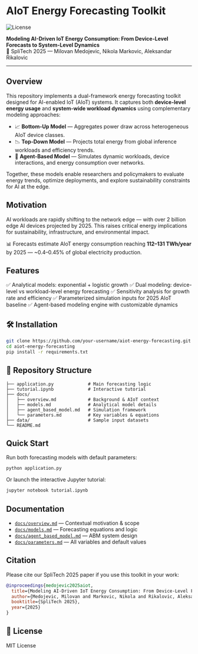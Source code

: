# AIoT Energy Forecasting Toolkit  
![License](https://img.shields.io/badge/License-MIT%20with%20Citation%20Clause-blue)

**Modeling AI-Driven IoT Energy Consumption: From Device-Level Forecasts to System-Level Dynamics**  
📄 SpliTech 2025 — Milovan Medojevic, Nikola Markovic, Aleksandar Rikalovic

---

##  Overview

This repository implements a dual-framework energy forecasting toolkit designed for AI-enabled IoT (AIoT) systems. It captures both **device-level energy usage** and **system-wide workload dynamics** using complementary modeling approaches:

- 📈 **Bottom-Up Model** — Aggregates power draw across heterogeneous AIoT device classes.
- 📉 **Top-Down Model** — Projects total energy from global inference workloads and efficiency trends.
- 🤖 **Agent-Based Model** — Simulates dynamic workloads, device interactions, and energy consumption over networks.

Together, these models enable researchers and policymakers to evaluate energy trends, optimize deployments, and explore sustainability constraints for AI at the edge.



##  Motivation

AI workloads are rapidly shifting to the network edge — with over 2 billion edge AI devices projected by 2025. This raises critical energy implications for sustainability, infrastructure, and environmental impact.

 📊 Forecasts estimate AIoT energy consumption reaching **112–131 TWh/year** by 2025 — ~0.4–0.45% of global electricity production.


##  Features
✅ Analytical models: exponential + logistic growth
✅ Dual modeling: device-level vs workload-level energy forecasting
✅ Sensitivity analysis for growth rate and efficiency
✅ Parameterized simulation inputs for 2025 AIoT baseline
✅ Agent-based modeling engine with customizable dynamics



## 🛠️ Installation

```bash
git clone https://github.com/your-username/aiot-energy-forecasting.git
cd aiot-energy-forecasting
pip install -r requirements.txt
```

## 📂 Repository Structure

```
├── application.py             # Main forecasting logic
├── tutorial.ipynb             # Interactive tutorial
├── docs/
│   ├── overview.md            # Background & AIoT context
│   ├── models.md              # Analytical model details
│   ├── agent_based_model.md   # Simulation framework
│   └── parameters.md          # Key variables & equations
├── data/                      # Sample input datasets
└── README.md
```

##  Quick Start

Run both forecasting models with default parameters:

```bash
python application.py
```

Or launch the interactive Jupyter tutorial:

```bash
jupyter notebook tutorial.ipynb
```

## Documentation

* [`docs/overview.md`](docs/overview.md) — Contextual motivation & scope
* [`docs/models.md`](docs/models.md) — Forecasting equations and logic
* [`docs/agent_based_model.md`](docs/agent_based_model.md) — ABM system design
* [`docs/parameters.md`](docs/parameters.md) — All variables and default values

## Citation

Please cite our SpliTech 2025 paper if you use this toolkit in your work:

```bibtex
@inproceedings{medojevic2025aiot,
  title={Modeling AI-Driven IoT Energy Consumption: From Device-Level Forecasts to System-Level Dynamics},
  author={Medojevic, Milovan and Markovic, Nikola and Rikalovic, Aleksandar},
  booktitle={SpliTech 2025},
  year={2025}
}
```

## 📄 License

MIT License


